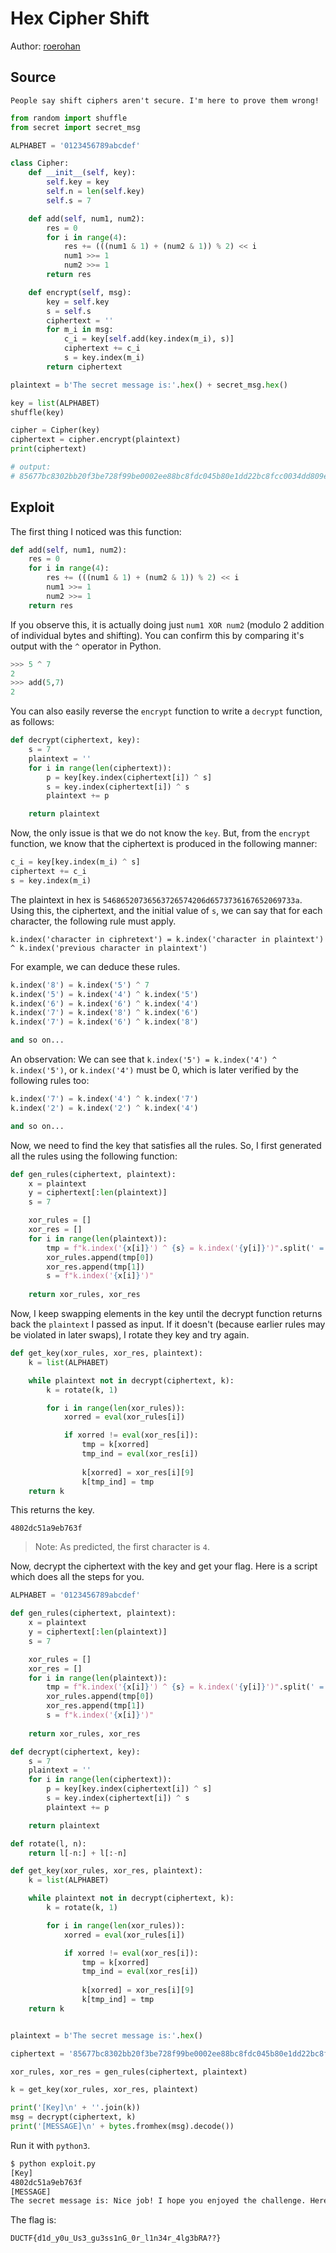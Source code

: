 # Hex Cipher Shift

Author: [roerohan](https://github.com/roerohan)

## Source

```
People say shift ciphers aren't secure. I'm here to prove them wrong!
```

```py
from random import shuffle
from secret import secret_msg

ALPHABET = '0123456789abcdef'

class Cipher:
    def __init__(self, key):
        self.key = key
        self.n = len(self.key)
        self.s = 7

    def add(self, num1, num2):
        res = 0
        for i in range(4):
            res += (((num1 & 1) + (num2 & 1)) % 2) << i
            num1 >>= 1
            num2 >>= 1
        return res

    def encrypt(self, msg):
        key = self.key
        s = self.s
        ciphertext = ''
        for m_i in msg:
            c_i = key[self.add(key.index(m_i), s)]
            ciphertext += c_i
            s = key.index(m_i)
        return ciphertext

plaintext = b'The secret message is:'.hex() + secret_msg.hex()

key = list(ALPHABET)
shuffle(key)

cipher = Cipher(key)
ciphertext = cipher.encrypt(plaintext)
print(ciphertext)

# output:
# 85677bc8302bb20f3be728f99be0002ee88bc8fdc045b80e1dd22bc8fcc0034dd809e8f77023fbc83cd02ec8fbb11cc02cdbb62837677bc8f2277eeaaaabb1188bc998087bef3bcf40683cd02eef48f44aaee805b8045453a546815639e6592c173e4994e044a9084ea4000049e1e7e9873fc90ab9e1d4437fc9836aa80423cc2198882a
```

## Exploit

The first thing I noticed was this function:

```py
def add(self, num1, num2):
    res = 0
    for i in range(4):
        res += (((num1 & 1) + (num2 & 1)) % 2) << i
        num1 >>= 1
        num2 >>= 1
    return res
```

If you observe this, it is actually doing just `num1 XOR num2` (modulo 2 addition of individual bytes and shifting). You can confirm this by comparing it's output with the `^` operator in Python.

```py
>>> 5 ^ 7
2
>>> add(5,7)
2
```

You can also easily reverse the `encrypt` function to write a `decrypt` function, as follows:

```py
def decrypt(ciphertext, key):
    s = 7
    plaintext = ''
    for i in range(len(ciphertext)):
        p = key[key.index(ciphertext[i]) ^ s]
        s = key.index(ciphertext[i]) ^ s
        plaintext += p

    return plaintext
```

Now, the only issue is that we do not know the `key`. But, from the `encrypt` function, we know that the ciphertext is produced in the following manner:

```py
c_i = key[key.index(m_i) ^ s]
ciphertext += c_i
s = key.index(m_i)
```

The plaintext in hex is `54686520736563726574206d6573736167652069733a`. Using this, the ciphertext, and the initial value of `s`, we can say that for each character, the following rule must apply.

```
k.index('character in ciphretext') = k.index('character in plaintext') ^ k.index('previous character in plaintext')
```

For example, we can deduce these rules.

```py
k.index('8') = k.index('5') ^ 7
k.index('5') = k.index('4') ^ k.index('5')
k.index('6') = k.index('6') ^ k.index('4')
k.index('7') = k.index('8') ^ k.index('6')
k.index('7') = k.index('6') ^ k.index('8')

and so on...
```

An observation: We can see that `k.index('5') = k.index('4') ^ k.index('5')`, or `k.index('4')` must be 0, which is later verified by the following rules too:

```py
k.index('7') = k.index('4') ^ k.index('7')
k.index('2') = k.index('2') ^ k.index('4')

and so on...
```

Now, we need to find the key that satisfies all the rules. So, I first generated all the rules using the following function:

```py
def gen_rules(ciphertext, plaintext):
    x = plaintext
    y = ciphertext[:len(plaintext)]
    s = 7

    xor_rules = []
    xor_res = []
    for i in range(len(plaintext)):
        tmp = f"k.index('{x[i]}') ^ {s} = k.index('{y[i]}')".split(' = ')
        xor_rules.append(tmp[0])
        xor_res.append(tmp[1])
        s = f"k.index('{x[i]}')"
    
    return xor_rules, xor_res
```

Now, I keep swapping elements in the key until the decrypt function returns back the `plaintext` I passed as input. If it doesn't (because earlier rules may be violated in later swaps), I rotate they key and try again.

```py
def get_key(xor_rules, xor_res, plaintext):
    k = list(ALPHABET)

    while plaintext not in decrypt(ciphertext, k):
        k = rotate(k, 1)

        for i in range(len(xor_rules)):
            xorred = eval(xor_rules[i])

            if xorred != eval(xor_res[i]):
                tmp = k[xorred]
                tmp_ind = eval(xor_res[i])
            
                k[xorred] = xor_res[i][9]
                k[tmp_ind] = tmp
    return k
```

This returns the key.

```
4802dc51a9eb763f
```

> Note: As predicted, the first character is `4`.

Now, decrypt the ciphertext with the key and get your flag. Here is a script which does all the steps for you.


```py
ALPHABET = '0123456789abcdef'

def gen_rules(ciphertext, plaintext):
    x = plaintext
    y = ciphertext[:len(plaintext)]
    s = 7

    xor_rules = []
    xor_res = []
    for i in range(len(plaintext)):
        tmp = f"k.index('{x[i]}') ^ {s} = k.index('{y[i]}')".split(' = ')
        xor_rules.append(tmp[0])
        xor_res.append(tmp[1])
        s = f"k.index('{x[i]}')"
    
    return xor_rules, xor_res

def decrypt(ciphertext, key):
    s = 7
    plaintext = ''
    for i in range(len(ciphertext)):
        p = key[key.index(ciphertext[i]) ^ s]
        s = key.index(ciphertext[i]) ^ s
        plaintext += p

    return plaintext

def rotate(l, n):
    return l[-n:] + l[:-n]

def get_key(xor_rules, xor_res, plaintext):
    k = list(ALPHABET)

    while plaintext not in decrypt(ciphertext, k):
        k = rotate(k, 1)

        for i in range(len(xor_rules)):
            xorred = eval(xor_rules[i])

            if xorred != eval(xor_res[i]):
                tmp = k[xorred]
                tmp_ind = eval(xor_res[i])
            
                k[xorred] = xor_res[i][9]
                k[tmp_ind] = tmp
    return k


plaintext = b'The secret message is:'.hex()

ciphertext = '85677bc8302bb20f3be728f99be0002ee88bc8fdc045b80e1dd22bc8fcc0034dd809e8f77023fbc83cd02ec8fbb11cc02cdbb62837677bc8f2277eeaaaabb1188bc998087bef3bcf40683cd02eef48f44aaee805b8045453a546815639e6592c173e4994e044a9084ea4000049e1e7e9873fc90ab9e1d4437fc9836aa80423cc2198882a'

xor_rules, xor_res = gen_rules(ciphertext, plaintext)

k = get_key(xor_rules, xor_res, plaintext)

print('[Key]\n' + ''.join(k))
msg = decrypt(ciphertext, k)
print('[MESSAGE]\n' + bytes.fromhex(msg).decode())
```

Run it with `python3`.

```bash
$ python exploit.py 
[Key]
4802dc51a9eb763f
[MESSAGE]
The secret message is: Nice job! I hope you enjoyed the challenge. Here's your flag: DUCTF{d1d_y0u_Us3_gu3ss1nG_0r_l1n34r_4lg3bRA??}
```

The flag is:

```
DUCTF{d1d_y0u_Us3_gu3ss1nG_0r_l1n34r_4lg3bRA??}
```

